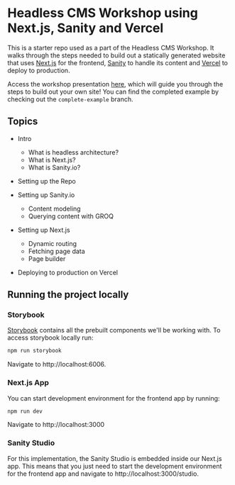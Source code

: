 # Headless CMS Workshop using Next.js, Sanity and Vercel<!-- omit in toc -->

This is a starter repo used as a part of the Headless CMS Workshop. It walks through the steps needed to build out a statically generated website that uses [Next.js](https://nextjs.org/) for the frontend, [Sanity](https://www.sanity.io/) to handle its content and [Vercel](https://vercel.com/) to deploy to production.

Access the workshop presentation [here](https://docs.google.com/presentation/d/1L_wW6yrLEmNiVBJEPtweJorlA7yYOjbNUX4Tc9KGA6w/edit?usp=sharing), which will guide you through the steps to build out your own site! You can find the completed example by checking out the `complete-example` branch.

## Topics

- Intro

  - What is headless architecture?
  - What is Next.js?
  - What is Sanity.io?

- Setting up the Repo
- Setting up Sanity.io
  - Content modeling
  - Querying content with GROQ
- Setting up Next.js
  - Dynamic routing
  - Fetching page data
  - Page builder
- Deploying to production on Vercel

## Running the project locally

### Storybook

[Storybook](https://storybook.js.org/) contains all the prebuilt components we'll be working with. To access storybook locally run:

```bash
npm run storybook
```

Navigate to http://localhost:6006.

### Next.js App

You can start development environment for the frontend app by running:

```bash
npm run dev
```

Navigate to http://localhost:3000

### Sanity Studio

For this implementation, the Sanity Studio is embedded inside our Next.js app. This means that you just need to start the development environment for the frontend app and navigate to http://localhost:3000/studio.
